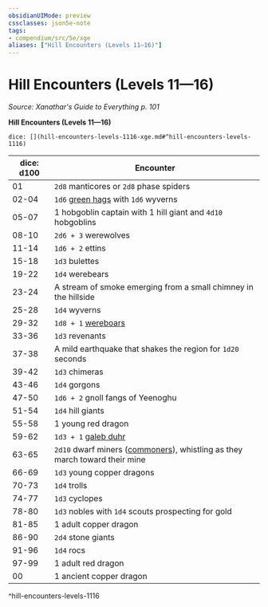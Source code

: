 ```yaml
---
obsidianUIMode: preview
cssclasses: json5e-note
tags:
- compendium/src/5e/xge
aliases: ["Hill Encounters (Levels 11—16)"]
---
```

# Hill Encounters (Levels 11—16)
*Source: Xanathar's Guide to Everything p. 101* 

**Hill Encounters (Levels 11—16)**

`dice: [](hill-encounters-levels-1116-xge.md#^hill-encounters-levels-1116)`

| dice: d100 | Encounter |
|------------|-----------|
| 01 | `2d8` manticores or `2d8` phase spiders |
| 02-04 | `1d6` [green hags](compendium/bestiary/fey/green-hag.md) with `1d6` wyverns |
| 05-07 | 1 hobgoblin captain with 1 hill giant and `4d10` hobgoblins |
| 08-10 | `2d6 + 3` werewolves |
| 11-14 | `1d6 + 2` ettins |
| 15-18 | `1d3` bulettes |
| 19-22 | `1d4` werebears |
| 23-24 | A stream of smoke emerging from a small chimney in the hillside |
| 25-28 | `1d4` wyverns |
| 29-32 | `1d8 + 1` [wereboars](compendium/bestiary/humanoid/wereboar.md) |
| 33-36 | `1d3` revenants |
| 37-38 | A mild earthquake that shakes the region for `1d20` seconds |
| 39-42 | `1d3` chimeras |
| 43-46 | `1d4` gorgons |
| 47-50 | `1d6 + 2` gnoll fangs of Yeenoghu |
| 51-54 | `1d4` hill giants |
| 55-58 | 1 young red dragon |
| 59-62 | `1d3 + 1` [galeb duhr](compendium/bestiary/elemental/galeb-duhr.md) |
| 63-65 | `2d10` dwarf miners ([commoners](compendium/bestiary/humanoid/commoner.md)), whistling as they march toward their mine |
| 66-69 | `1d3` young copper dragons |
| 70-73 | `1d4` trolls |
| 74-77 | `1d3` cyclopes |
| 78-80 | `1d3` nobles with `1d4` scouts prospecting for gold |
| 81-85 | 1 adult copper dragon |
| 86-90 | `2d4` stone giants |
| 91-96 | `1d4` rocs |
| 97-99 | 1 adult red dragon |
| 00 | 1 ancient copper dragon |
^hill-encounters-levels-1116